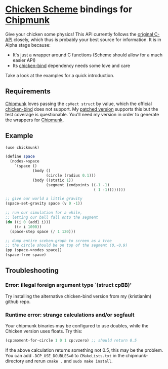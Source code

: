   [Chicken Scheme]: http://call-cc.org/
  [Chipmunk]: http://chipmunk-physics.net/
  [chicken-bind]:http://wiki.call-cc.org/eggref/4/bind

# [Chicken Scheme] bindings for [Chipmunk]

Give your chicken some physics! This API currently follows the 
[original C-API](http://chipmunk-physics.net/documentation.php) closely, 
which thus is probably your best source for information. It is in Alpha stage because:

* It's just a wrapper around C functions (Scheme should allow for a much easier API)
* Its [chicken-bind] dependency needs some love and care

Take a look at the examples for a quick introduction.

## Requirements

[Chipmunk] loves passing the `cpVect struct` by value, which the official 
[chicken-bind] does not support. 
My [patched version](https://github.com/kristianlm/chicken-bind)
supports this but the test coverage is questionable. You'll need my version in order to generate the wrappers for [Chipmunk].

## Example

```scheme
(use chickmunk)

(define space
  (nodes->space
    `(space ()
            (body ()
                  (circle (radius 0.1)))
            (body ((static 1))
                  (segment (endpoints ((-1 -1)
                                       ( 1 -1))))))))

;; give our world a little gravity
(space-set-gravity space (v 0 -1))

;; run our simulation for a while,
;; letting our ball fall onto the segment
(do ((i 0 (add1 i)))
    ((> i 1000))
  (space-step space (/ 1 120)))

;; dump entire scehen-graph to screen as a tree
;; the circle should be on top of the segment (0,-0.9)
(pp (space->nodes space))
(space-free space)
```

## Troubleshooting

### Error: illegal foreign argument type `(struct cpBB)'

Try installing the alternative chicken-bind version from my (kristianlm) github repo.

### Runtime error: strange calculations and/or segfault
Your chipmunk binaries may be configured to use doubles, while the Chicken version uses floats. Try this:
```scheme
(cp:moment-for-circle 1 0 1 cp:vzero) ;; should return 0.5
```
If the above calculation returns something not 0.5, this may be the problem. You can add `-DCP_USE_DOUBLES=0` 
to `CMakeLists.txt` in the chipmunk-directory and rerun `cmake .` and `sudo make install`.